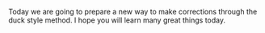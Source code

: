Today we are going to prepare a new way to make corrections through the duck style method.
I hope you will learn many great things today.
